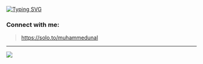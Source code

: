 [![Typing SVG](https://readme-typing-svg.herokuapp.com?font=Silkscreen&size=32&pause=1100&color=FFFEFE&background=077445&center=true&vCenter=true&width=435&lines=Hi%2C+I'm+Muhammed;I+am+a+Front+end+Dev)](https://git.io/typing-svg) 

### Connect with me: 

> https://solo.to/muhammedunal
<hr>

<img src="https://komarev.com/ghpvc/?username=mhmdunl1&color=077445"/>
